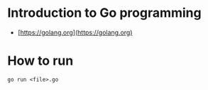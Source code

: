 # Introduction to Go programming

- [https://golang.org](https://golang.org)
  
# How to run 

```
go run <file>.go
```